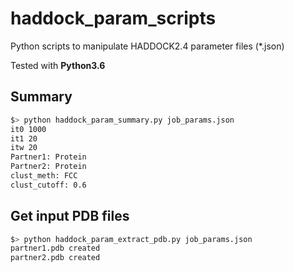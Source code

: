 # haddock_param_scripts
Python scripts to manipulate HADDOCK2.4 parameter files (*.json)

Tested with __Python3.6__

## Summary

```bash
$> python haddock_param_summary.py job_params.json
it0	1000
it1	20
itw	20
Partner1: Protein
Partner2: Protein
clust_meth: FCC
clust_cutoff: 0.6
```

## Get input PDB files

```bash
$> python haddock_param_extract_pdb.py job_params.json
partner1.pdb created
partner2.pdb created
```
